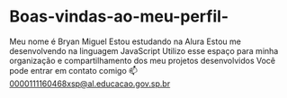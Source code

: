 # Boas-vindas-ao-meu-perfil-
Meu nome é Bryan Miguel  Estou estudando na Alura Estou me desenvolvendo na linguagem JavaScript Utilizo esse espaço para minha organização e compartilhamento dos meu projetos desenvolvidos Você pode entrar em contato comigo 📫 0000111160468xsp@al.educacao.gov.sp.br  

